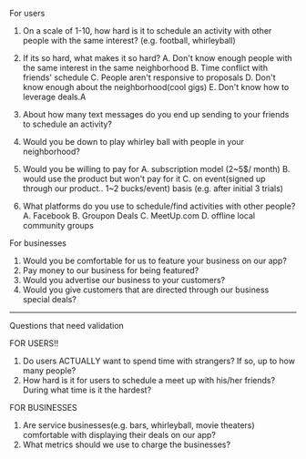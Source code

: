 For users

1. On a scale of 1-10, how hard is it to schedule an activity with other people with the same interest? (e.g. football, whirleyball)
2. If its so hard, what makes it so hard? 
    A. Don't know enough people with the same interest in the same neighborhood
    B. Time conflict with friends' schedule
    C. People aren't responsive to proposals
    D. Don't know enough about the neighborhood(cool gigs)
    E. Don't know how to leverage deals.A

2. About how many text messages do you end up sending to your friends to schedule an activity?
3. Would you be down to play whirley ball with people in your neighborhood?
4. Would you be willing to pay for
    A. subscription model (2~5$/ month)
    B. would use the product but won't pay for it
    C. on event(signed up through our product.. 1~2 bucks/event) basis (e.g. after initial 3 trials)

5. What platforms do you use to schedule/find activities with other people?
    A. Facebook
    B. Groupon Deals
    C. MeetUp.com
    D. offline local community groups


For businesses

1. Would you be comfortable for us to feature your business on our app?
2. Pay money to our business for being featured?
3. Would you advertise our business to your customers? 
4. Would you give customers that are directed through our business special deals?



----

Questions that need validation

FOR USERS!!

1. Do users ACTUALLY want to spend time with strangers? If so, up to how many people?
2. How hard is it for users to schedule a meet up with his/her friends? During what time is it the hardest?


FOR BUSINESSES

1. Are service businesses(e.g. bars, whirleyball, movie theaters)  comfortable with displaying their deals on our app?
2. What metrics should we use to charge the businesses?
